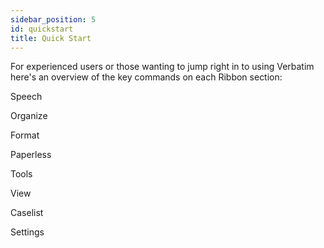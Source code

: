 ```yaml
---
sidebar_position: 5
id: quickstart
title: Quick Start
---
```


For experienced users or those wanting to jump right in to using Verbatim here's an overview of the key commands on each Ribbon section:

Speech

Organize

Format

Paperless

Tools

View

Caselist

Settings

